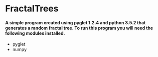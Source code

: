 # FractalTrees

#### A simple program created using pyglet 1.2.4 and python 3.5.2 that generates a random fractal tree. To run this program you will need the following modules installed.

- pyglet
- numpy
